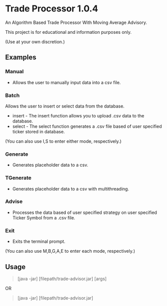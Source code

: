 # Trade Processor 1.0.4

An Algorithm Based Trade Processor With Moving Average Advisory. 

This project is for educational and information purposes only. 

(Use at your own discretion.)

## Examples

### Manual 
- Allows the user to manually input data into a csv file.

### Batch 

Allows the user to insert or select data from the database. 
- insert - The insert function allows you to upload .csv data to the database. 
- select - The select function generates a .csv file based of user specified ticker stored in database.

(You can also use I,S to enter either mode, respectively.)

### Generate 
- Generates placeholder data to a csv.

### TGenerate 
- Generates placeholder data to a csv with multithreading.

### Advise 
- Processes the data based of user specified strategy on user specified Ticker Symbol from a .csv file.

### Exit 
- Exits the terminal prompt.

(You can also use M,B,G,A,E to enter each mode, respectively.)

## Usage

> [java -jar] [filepath/trade-advisor.jar] [args]

OR

> [java -jar] [filepath/trade-advisor.jar] 